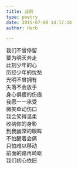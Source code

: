 ```yaml
---  
title: 此刻  
type: poetry  
date: 2015-07-08 14:17:34  
author: Herb  

---  
```

我们不曾停留  
要为明天奔走  
此刻少年的心  
历经少年的忧愁    
光明不曾拥有  
失落不会放手  
身心俱疲的伤痕  
我愿一一承受    
微笑牵动伤口  
我会笑得温柔  
收纳你的身影  
到我幽深的眼眸    
不怕醒着会痛  
只怕难以移动  
前面的路再崎岖  
我们初心依旧